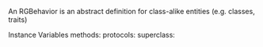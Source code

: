 An RGBehavior is an abstract definition for class-alike entities (e.g. classes, traits)

Instance Variables
	methods:		<Collection>
	protocols:		<Collection>
	superclass:		<Object>